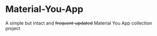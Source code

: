 # Material-You-App
A simple but intact and ~~frequent-updated~~ Material You App collection project
